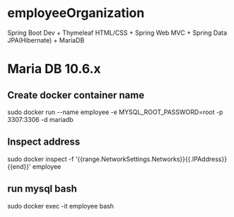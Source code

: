 # employeeOrganization
Spring Boot Dev +  Thymeleaf HTML/CSS + Spring Web MVC  + Spring Data JPA(Hibernate) + MariaDB 

# Maria DB 10.6.x 
## Create docker container name
sudo docker run --name employee -e MYSQL_ROOT_PASSWORD=root -p 3307:3306 -d mariadb
## Inspect address
sudo docker inspect -f '{{range.NetworkSettings.Networks}}{{.IPAddress}}{{end}}' employee
## run mysql bash
sudo docker exec -it employee bash
